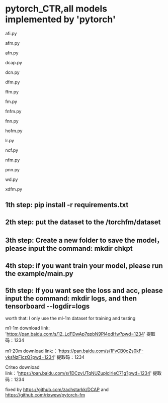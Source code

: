 pytorch_CTR,all models implemented by 'pytorch'
===
afi.py

afm.py

afn.py

dcap.py

dcn.py

dfm.py

ffm.py

fm.py

fnfm.py

fnn.py

hofm.py

lr.py

ncf.py

nfm.py

pnn.py

wd.py

xdfm.py

1th step: pip install -r requirements.txt
--
2th step: put the dataset to the /torchfm/dataset
--
3th step: Create a new folder to save the model，please input the command: mkdir chkpt
--
4th step: if you want train your model, please run the example/main.py 
--
5th step: If you want see the loss and acc, please input the command: mkdir logs, and then tensorboard --logdir=logs
--
worth that: I only use the ml-1m dataset for training and testing

m1-1m download link: 'https://pan.baidu.com/s/12_LdFDwAp7qpbN9Pl4odHw?pwd=1234' 提取码：1234 

m1-20m download link:：'https://pan.baidu.com/s/1FvCB0oZs0kF-vksNzFiczQ?pwd=1234' 提取码：1234 

Criteo download link：'https://pan.baidu.com/s/1DCzyUTqNUZuplcIrIeC71g?pwd=1234' 提取码：1234 

fixed by https://github.com/zachstarkk/DCAP and https://github.com/rixwew/pytorch-fm

